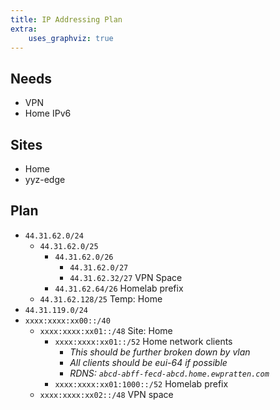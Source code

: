 ```yaml
---
title: IP Addressing Plan
extra:
    uses_graphviz: true
---
```


<!-- This is a planning document that keeps track of my IP address space. This is by no means complete, just a reference for a specific part of my network. -->

<!-- - `172.23.44.128/25`
  - 
- **`44.31.62.0/24`**: Aggregated at edge
  - `44.31.62.0/25`
    - `44.31.62.0/26`
      - **`44.31.62.0/28`**: Routing infrastructure
      - **`44.31.62.16/28`**: Point-to-Point linking prefix
      - **`44.31.62.32/27`**: Homelab
    - **`44.31.62.64/26`**: Pubnet
      - **`44.31.62.65/32`**: Gateway (`border.lab`)
      - **`44.31.62.66/31`**: Dragon
  - `44.31.62.129/25`
- `2a12:dd47:9000::/36`
  - **`2a12:dd47:9001::/48`**: Pubnet
    - **`2a12:dd47:9001::1/128`**: Gateway (`border.lab`)
    - **`2a12:dd47:9001::2/127`**: Dragon
  - `2a12:dd47:9002::/48`: Point-to-Point linking prefix
    - **`2a12:dd47:9002::/126`**: Links `border.lab` and `bgp-vm.lab`
  - **`2a12:dd47:9003::/48`**: Website infrastructure
  - **`2a12:dd47:9004::/48`**: Homelab -->

## Needs

- VPN
- Home IPv6

## Sites

- Home
- yyz-edge

## Plan

- `44.31.62.0/24`
  - `44.31.62.0/25`
    - `44.31.62.0/26` 
      - `44.31.62.0/27` 
      - `44.31.62.32/27` VPN Space
    - `44.31.62.64/26` Homelab prefix
  - `44.31.62.128/25` Temp: Home
- `44.31.119.0/24`
- `xxxx:xxxx:xx00::/40`
  - `xxxx:xxxx:xx01::/48` Site: Home
    - `xxxx:xxxx:xx01::/52` Home network clients
      - *This should be further broken down by vlan*
      - *All clients should be eui-64 if possible*
      - *RDNS: `abcd-abff-fecd-abcd.home.ewpratten.com`*
    - `xxxx:xxxx:xx01:1000::/52` Homelab prefix
  - `xxxx:xxxx:xx02::/48` VPN space
